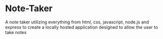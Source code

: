 # Note-Taker
A note taker utilizing everything from html, css, javascript, node.js and express to create a locally hosted application designed to allow the user to take notes 
